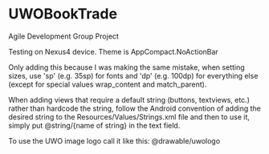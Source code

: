 # UWOBookTrade
Agile Development Group Project

Testing on Nexus4 device. 
Theme is AppCompact.NoActionBar

Only adding this because I was making the same mistake, when setting sizes, use 'sp' (e.g. 35sp) for fonts and 'dp' (e.g. 100dp) for everything else (except for special values wrap_content and match_parent).

When adding views that require a default string (buttons, textviews, etc.) rather than hardcode the string, follow the Android convention of adding the desired string to the Resources/Values/Strings.xml file and then to use it, simply put @string/{name of string} in the text field.

To use the UWO image logo call it like this: @drawable/uwologo
